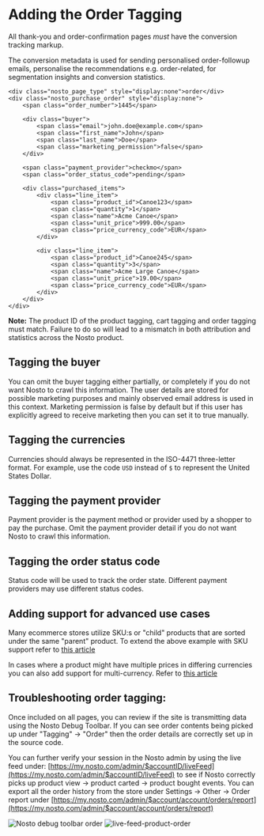 # Adding the Order Tagging

All thank-you and order-confirmation pages _must_ have the conversion tracking markup.

The conversion metadata is used for sending personalised order-followup emails, personalise the recommendations e.g. order-related, for segmentation insights and conversion statistics.

```markup
<div class="nosto_page_type" style="display:none">order</div>
<div class="nosto_purchase_order" style="display:none">
    <span class="order_number">1445</span>

    <div class="buyer">
        <span class="email">john.doe@example.com</span>
        <span class="first_name">John</span>
        <span class="last_name">Doe</span>
        <span class="marketing_permission">false</span>
    </div>

    <span class="payment_provider">checkmo</span>
    <span class="order_status_code">pending</span>

    <div class="purchased_items">
        <div class="line_item">
            <span class="product_id">Canoe123</span>
            <span class="quantity">1</span>
            <span class="name">Acme Canoe</span>
            <span class="unit_price">999.00</span>
            <span class="price_currency_code">EUR</span>
        </div>

        <div class="line_item">
            <span class="product_id">Canoe245</span>
            <span class="quantity">3</span>
            <span class="name">Acme Large Canoe</span>
            <span class="unit_price">19.00</span>
            <span class="price_currency_code">EUR</span>
        </div>
    </div>
</div>
```

**Note:** The product ID of the product tagging, cart tagging and order tagging must match. Failure to do so will lead to a mismatch in both attribution and statistics across the Nosto product.

## Tagging the buyer

You can omit the buyer tagging either partially, or completely if you do not want Nosto to crawl this information. The user details are stored for possible marketing purposes and mainly observed email address is used in this context. Marketing permission is false by default but if this user has explicitly agreed to receive marketing then you can set it to true manually.

## Tagging the currencies

Currencies should always be represented in the ISO-4471 three-letter format. For example, use the code `USD` instead of `$` to represent the United States Dollar.

## Tagging the payment provider

Payment provider is the payment method or provider used by a shopper to pay the purchase. Omit the payment provider detail if you do not want Nosto to crawl this information.

## Tagging the order status code

Status code will be used to track the order state. Different payment providers may use different status codes.

## Adding support for advanced use cases

Many ecommerce stores utilize SKU:s or "child" products that are sorted under the same "parent" product. To extend the above example with SKU support refer to [this article](../advanced-implementation/extending-tagging-with-skus.md)

In cases where a product might have multiple prices in differing currencies you can also add support for multi-currency. Refer to [this article](../advanced-implementation/adding-support-for-multi-currency.md)

## Troubleshooting order tagging:

Once included on all pages, you can review if the site is transmitting data using the Nosto Debug Toolbar. If you can see order contents being picked up under "Tagging" → "Order" then the order details are correctly set up in the source code.

You can further verify your session in the Nosto admin by using the live feed under: [https://my.nosto.com/admin/$accountID/liveFeed](https://my.nosto.com/admin/$accountID/liveFeed) to see if Nosto correctly picks up product view → product carted → product bought events. You can export all the order history from the store under Settings → Other → Order report under [https://my.nosto.com/admin/$account/account/orders/report](https://my.nosto.com/admin/$account/account/orders/report)

![Nosto debug toolbar order](https://nosto-campaign-assets.s3.amazonaws.com/images/nosto-debug-toolbar-order.png) ![live-feed-product-order](https://nosto-campaign-assets.s3.amazonaws.com/images/live-feed-order.png)


